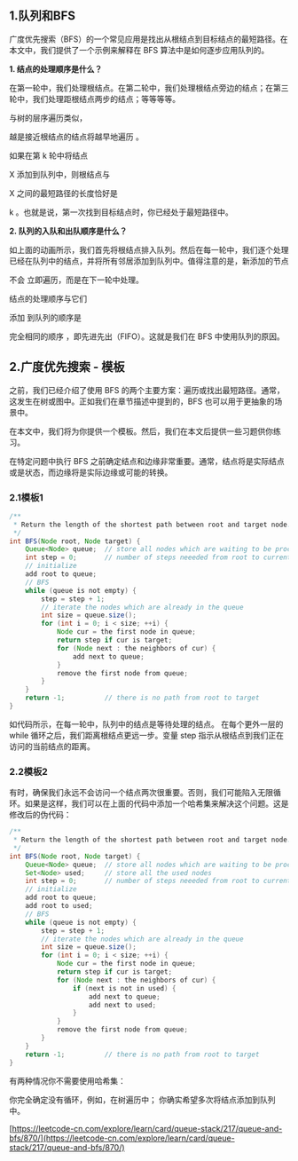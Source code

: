## 1.队列和BFS

广度优先搜索（BFS）的一个常见应用是找出从根结点到目标结点的最短路径。在本文中，我们提供了一个示例来解释在 BFS 算法中是如何逐步应用队列的。

**1. 结点的处理顺序是什么？**

在第一轮中，我们处理根结点。在第二轮中，我们处理根结点旁边的结点；在第三轮中，我们处理距根结点两步的结点；等等等等。

与树的层序遍历类似，

越是接近根结点的结点将越早地遍历
。

如果在第 k 轮中将结点

X
添加到队列中，则根结点与

X
之间的最短路径的长度恰好是

k
。也就是说，第一次找到目标结点时，你已经处于最短路径中。

**2. 队列的入队和出队顺序是什么？**

如上面的动画所示，我们首先将根结点排入队列。然后在每一轮中，我们逐个处理已经在队列中的结点，并将所有邻居添加到队列中。值得注意的是，新添加的节点

不会
立即遍历，而是在下一轮中处理。

结点的处理顺序与它们

添加
到队列的顺序是

完全相同的顺序
，即先进先出（FIFO）。这就是我们在 BFS 中使用队列的原因。

## 2.广度优先搜索 - 模板


之前，我们已经介绍了使用 BFS 的两个主要方案：遍历或找出最短路径。通常，这发生在树或图中。正如我们在章节描述中提到的，BFS 也可以用于更抽象的场景中。

在本文中，我们将为你提供一个模板。然后，我们在本文后提供一些习题供你练习。

在特定问题中执行 BFS 之前确定结点和边缘非常重要。通常，结点将是实际结点或是状态，而边缘将是实际边缘或可能的转换。

### 2.1模板1
```java
/**
 * Return the length of the shortest path between root and target node.
 */
int BFS(Node root, Node target) {
    Queue<Node> queue;  // store all nodes which are waiting to be processed
    int step = 0;       // number of steps neeeded from root to current node
    // initialize
    add root to queue;
    // BFS
    while (queue is not empty) {
        step = step + 1;
        // iterate the nodes which are already in the queue
        int size = queue.size();
        for (int i = 0; i < size; ++i) {
            Node cur = the first node in queue;
            return step if cur is target;
            for (Node next : the neighbors of cur) {
                add next to queue;
            }
            remove the first node from queue;
        }
    }
    return -1;          // there is no path from root to target
}
```

如代码所示，在每一轮中，队列中的结点是等待处理的结点。
在每个更外一层的 while 循环之后，我们距离根结点更远一步。变量 step 指示从根结点到我们正在访问的当前结点的距离。


### 2.2模板2
有时，确保我们永远不会访问一个结点两次很重要。否则，我们可能陷入无限循环。如果是这样，我们可以在上面的代码中添加一个哈希集来解决这个问题。这是修改后的伪代码：

```java
/**
 * Return the length of the shortest path between root and target node.
 */
int BFS(Node root, Node target) {
    Queue<Node> queue;  // store all nodes which are waiting to be processed
    Set<Node> used;     // store all the used nodes
    int step = 0;       // number of steps neeeded from root to current node
    // initialize
    add root to queue;
    add root to used;
    // BFS
    while (queue is not empty) {
        step = step + 1;
        // iterate the nodes which are already in the queue
        int size = queue.size();
        for (int i = 0; i < size; ++i) {
            Node cur = the first node in queue;
            return step if cur is target;
            for (Node next : the neighbors of cur) {
                if (next is not in used) {
                    add next to queue;
                    add next to used;
                }
            }
            remove the first node from queue;
        }
    }
    return -1;          // there is no path from root to target
}

```
有两种情况你不需要使用哈希集：

你完全确定没有循环，例如，在树遍历中；
你确实希望多次将结点添加到队列中。

[https://leetcode-cn.com/explore/learn/card/queue-stack/217/queue-and-bfs/870/](https://leetcode-cn.com/explore/learn/card/queue-stack/217/queue-and-bfs/870/)